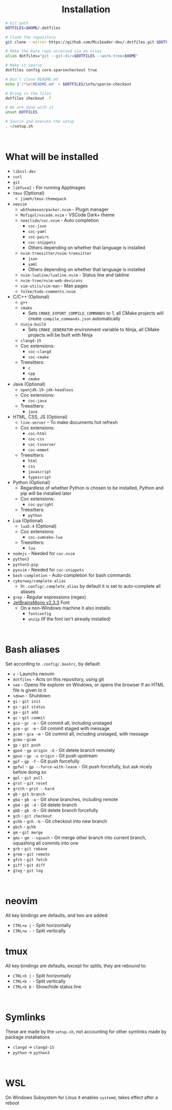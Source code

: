 <h1 align="center">Installation</h1>

```sh
# Git path
DOTFILES=$HOME/.dotfiles

# Clone the repository
git clone --mirror https://github.com/Mis1eader-dev/.dotfiles.git $DOTFILES

# Make the bare repo accessed via an alias
alias dotfiles="git --git-dir=$DOTFILES --work-tree=$HOME"

# Make it sparse
dotfiles config core.sparsecheckout true

# Don't clone README.md
echo $'/*\n!README.md' > $DOTFILES/info/sparse-checkout

# Bring in the files
dotfiles checkout -f

# We are done with it
unset DOTFILES

# Source and execute the setup
. ~/setup.sh
```

<br>

# What will be installed
- `libssl-dev`
- `curl`
- `git`
- `libfuse2` - For running AppImages
- `tmux` (Optional)
  - `jimeh/tmux-themepack`
- `neovim`
  - `wbthomason/packer.nvim` - Plugin manager
  - `Mofiqul/vscode.nvim` - VSCode Dark+ theme
  - `neoclide/coc.nvim` - Auto completion
    - `coc-json`
    - `coc-yaml`
    - `coc-pairs`
    - `coc-snippets`
    - Others depending on whether that language is installed
  - `nvim-treesitter/nvim-treesitter`
    - `json`
    - `yaml`
    - Others depending on whether that language is installed
  - `nvim-lualine/lualine.nvim` - Status line and tabline
  - `nvim-tree/nvim-web-devicons`
  - `vim-utils/vim-man` - Man pages
  - `folke/todo-comments.nvim`
- C/C++ (Optional)
  - `g++`
  - `cmake`
    - Sets `CMAKE_EXPORT_COMPILE_COMMANDS` to 1, all CMake projects will create `compile_commands.json` automatically
  - `ninja-build`
    - Sets `CMAKE_GENERATOR` environment variable to Ninja, all CMake projects will be built with Ninja
  - `clangd-15`
  - Coc extensions:
    - `coc-clangd`
    - `coc-cmake`
  - Treesitters:
    - `c`
    - `cpp`
    - `cmake`
- Java (Optional)
  - `openjdk-19-jdk-headless`
  - Coc extensions:
    - `coc-java`
  - Treesitters:
    - `java`
- HTML, CSS, JS (Optional)
  - `live-server` - To make documents hot refresh
  - Coc extensions:
    - `coc-html`
    - `coc-css`
    - `coc-tsserver`
    - `coc-emmet`
  - Treesitters:
    - `html`
    - `css`
    - `javascript`
    - `typescript`
- Python (Optional)
  - Regardless of whether Python is chosen to be installed, Python and pip will be installed later
  - Coc extensions:
    - `coc-pyright`
  - Treesitters:
    - `python`
- Lua (Optional)
  - `lua5.4` (Optional)
  - Coc extensions:
    - `coc-sumneko-lua`
  - Treesitters:
    - `lua`
- `nodejs` - Needed for `coc.nvim`
- `python3`
- `python3-pip`
- `pynvim` - Needed for `coc-snippets`
- `bash-completion` - Auto-completion for bash commands
- `cykerway/complete-alias`
  - In `.config/.complete_alias` by default it is set to auto-complete all aliases
- `grep` - Regular expressions (regex)
- [JetBrainsMono v2.3.3](https://github.com/ryanoasis/nerd-fonts/releases/download/v2.3.3/JetBrainsMono.zip) Font
  - On a non-Windows machine it also installs:
    - `fontconfig`
    - `unzip` (If the font isn't already installed)

<br>

# Bash aliases
Set according to `.config/.bashrc`, by default:
- `v` - Launchs neovim
- `dotfiles` - Acts on this repository, using git
- `see` - Opens file explorer on Windows, or opens the browser if an HTML file is given to it
- `sdown` - Shutdown
- `gi` - `git init`
- `gs` - `git status`
- `ga` - `git add`
- `gc` - `git commit`
- `gca` - `gc -a` - Git commit all, including unstaged
- `gcm` - `gc -m` - Git commit staged with message
- `gcam` - `gca -m` - Git commit all, including unstaged, with message
- `gcma` - `gcam`
- `gp` - `git push`
- `gpod` - `gp origin -d` - Git delete branch remotely
- `gpuo` - `gp -u origin` - Git push upstream
- `gpf` - `gp -f` - Git push forcefully
- `gpfwl` - `gp --force-with-lease` - Git push forcefully, but ask nicely before doing so
- `gpl` - `git pull`
- `grst` - `git reset`
- `grsth` - `grst --hard`
- `gb` - `git branch`
- `gba` - `gb -a` - Git show branches, including remote
- `gbd` - `gb -d` - Git delete branch
- `gbD` - `gb -D` - Git delete branch forcefully
- `gch` - `git checkout`
- `gchb` - `gch -b` - Git checkout into new branch
- `gbch` - `gchb`
- `gm` - `git merge`
- `gms` - `gm --squash` - Git merge other branch into current branch, squashing all commits into one
- `grb` - `git rebase`
- `grem` - `git remote`
- `gfch` - `git fetch`
- `giff` - `git diff`
- `glog` - `git log`

<br>

# neovim
All key bindings are defaults, and two are added:
- `CTRL+w |` - Split horizontally
- `CTRL+w -` - Split vertically

# tmux
All key bindings are defaults, except for splits, they are rebound to:
- `CTRL+b |` - Split horizontally
- `CTRL+b -` - Split vertically
- `CTRL+b b` - Show/hide status line

<br>

# Symlinks
These are made by the `setup.sh`, not accounting for other symlinks made by package installations
- `clangd` -> `clangd-15`
- `python` -> `python3`

<br>

# WSL
On Windows Subsystem for Linux it enables `systemd`, takes effect after a reboot
